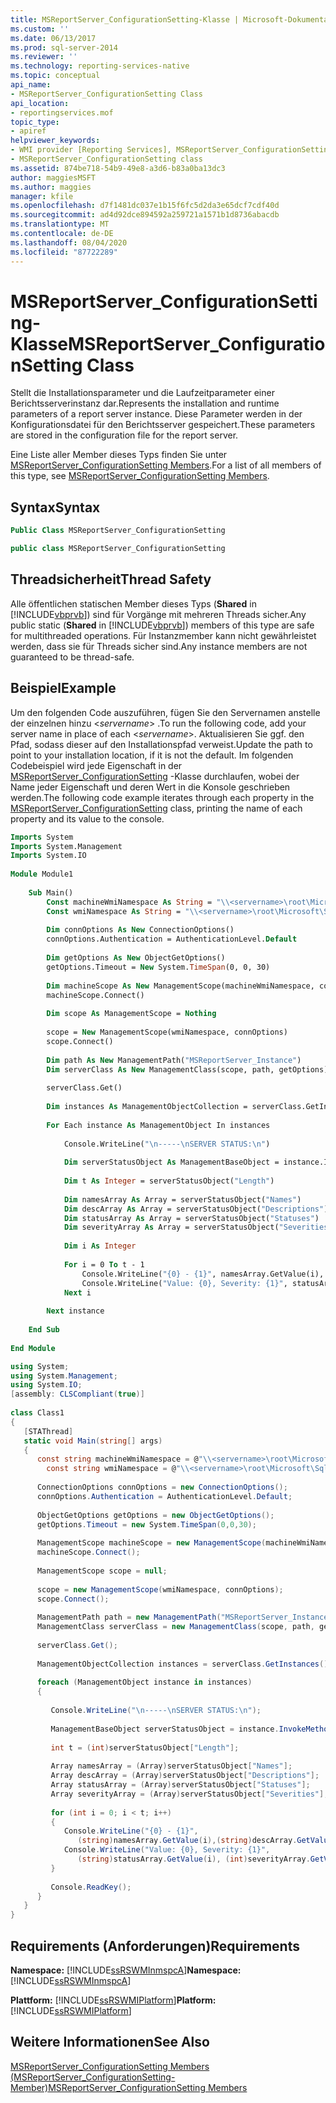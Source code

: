 ```yaml
---
title: MSReportServer_ConfigurationSetting-Klasse | Microsoft-Dokumentation
ms.custom: ''
ms.date: 06/13/2017
ms.prod: sql-server-2014
ms.reviewer: ''
ms.technology: reporting-services-native
ms.topic: conceptual
api_name:
- MSReportServer_ConfigurationSetting Class
api_location:
- reportingservices.mof
topic_type:
- apiref
helpviewer_keywords:
- WMI provider [Reporting Services], MSReportServer_ConfigurationSetting class
- MSReportServer_ConfigurationSetting class
ms.assetid: 874be718-54b9-49e8-a3d6-b83a0ba13dc3
author: maggiesMSFT
ms.author: maggies
manager: kfile
ms.openlocfilehash: d7f1481dc037e1b15f6fc5d2da3e65dcf7cdf40d
ms.sourcegitcommit: ad4d92dce894592a259721a1571b1d8736abacdb
ms.translationtype: MT
ms.contentlocale: de-DE
ms.lasthandoff: 08/04/2020
ms.locfileid: "87722289"
---
```

# <a name="msreportserver_configurationsetting-class"></a><span data-ttu-id="52b91-102">MSReportServer_ConfigurationSetting-Klasse</span><span class="sxs-lookup"><span data-stu-id="52b91-102">MSReportServer_ConfigurationSetting Class</span></span>
  <span data-ttu-id="52b91-103">Stellt die Installationsparameter und die Laufzeitparameter einer Berichtsserverinstanz dar.</span><span class="sxs-lookup"><span data-stu-id="52b91-103">Represents the installation and runtime parameters of a report server instance.</span></span> <span data-ttu-id="52b91-104">Diese Parameter werden in der Konfigurationsdatei für den Berichtsserver gespeichert.</span><span class="sxs-lookup"><span data-stu-id="52b91-104">These parameters are stored in the configuration file for the report server.</span></span>  
  
 <span data-ttu-id="52b91-105">Eine Liste aller Member dieses Typs finden Sie unter [MSReportServer_ConfigurationSetting Members](msreportserver-configurationsetting-members.md).</span><span class="sxs-lookup"><span data-stu-id="52b91-105">For a list of all members of this type, see [MSReportServer_ConfigurationSetting Members](msreportserver-configurationsetting-members.md).</span></span>  
  
## <a name="syntax"></a><span data-ttu-id="52b91-106">Syntax</span><span class="sxs-lookup"><span data-stu-id="52b91-106">Syntax</span></span>  
  
```vb  
Public Class MSReportServer_ConfigurationSetting  
```  
  
```csharp  
public class MSReportServer_ConfigurationSetting  
```  
  
## <a name="thread-safety"></a><span data-ttu-id="52b91-107">Threadsicherheit</span><span class="sxs-lookup"><span data-stu-id="52b91-107">Thread Safety</span></span>  
 <span data-ttu-id="52b91-108">Alle öffentlichen statischen Member dieses Typs (**Shared** in [!INCLUDE[vbprvb](../../includes/vbprvb-md.md)]) sind für Vorgänge mit mehreren Threads sicher.</span><span class="sxs-lookup"><span data-stu-id="52b91-108">Any public static (**Shared** in [!INCLUDE[vbprvb](../../includes/vbprvb-md.md)]) members of this type are safe for multithreaded operations.</span></span> <span data-ttu-id="52b91-109">Für Instanzmember kann nicht gewährleistet werden, dass sie für Threads sicher sind.</span><span class="sxs-lookup"><span data-stu-id="52b91-109">Any instance members are not guaranteed to be thread-safe.</span></span>  
  
## <a name="example"></a><span data-ttu-id="52b91-110">Beispiel</span><span class="sxs-lookup"><span data-stu-id="52b91-110">Example</span></span>  
 <span data-ttu-id="52b91-111">Um den folgenden Code auszuführen, fügen Sie den Servernamen anstelle der einzelnen hinzu \<*servername*> .</span><span class="sxs-lookup"><span data-stu-id="52b91-111">To run the following code, add your server name in place of each \<*servername*>.</span></span> <span data-ttu-id="52b91-112">Aktualisieren Sie ggf. den Pfad, sodass dieser auf den Installationspfad verweist.</span><span class="sxs-lookup"><span data-stu-id="52b91-112">Update the path to point to your installation location, if it is not the default.</span></span> <span data-ttu-id="52b91-113">Im folgenden Codebeispiel wird jede Eigenschaft in der [MSReportServer_ConfigurationSetting](msreportserver-configurationsetting-class.md) -Klasse durchlaufen, wobei der Name jeder Eigenschaft und deren Wert in die Konsole geschrieben werden.</span><span class="sxs-lookup"><span data-stu-id="52b91-113">The following code example iterates through each property in the [MSReportServer_ConfigurationSetting](msreportserver-configurationsetting-class.md) class, printing the name of each property and its value to the console.</span></span>  
  
```vb  
Imports System  
Imports System.Management  
Imports System.IO  
  
Module Module1  
  
    Sub Main()  
        Const machineWmiNamespace As String = "\\<servername>\root\Microsoft\SqlServer\ReportServer\<InstanceName>\v10"  
        Const wmiNamespace As String = "\\<servername>\root\Microsoft\SqlServer\ReportServer\<InstanceName>\v10:MSReportServer_ConfigurationSetting"  
  
        Dim connOptions As New ConnectionOptions()  
        connOptions.Authentication = AuthenticationLevel.Default  
  
        Dim getOptions As New ObjectGetOptions()  
        getOptions.Timeout = New System.TimeSpan(0, 0, 30)  
  
        Dim machineScope As New ManagementScope(machineWmiNamespace, connOptions)  
        machineScope.Connect()  
  
        Dim scope As ManagementScope = Nothing  
  
        scope = New ManagementScope(wmiNamespace, connOptions)  
        scope.Connect()  
  
        Dim path As New ManagementPath("MSReportServer_Instance")  
        Dim serverClass As New ManagementClass(scope, path, getOptions)  
  
        serverClass.Get()  
  
        Dim instances As ManagementObjectCollection = serverClass.GetInstances()  
  
        For Each instance As ManagementObject In instances  
  
            Console.WriteLine("\n-----\nSERVER STATUS:\n")  
  
            Dim serverStatusObject As ManagementBaseObject = instance.InvokeMethod("GetServerStatus", Nothing, Nothing)  
  
            Dim t As Integer = serverStatusObject("Length")  
  
            Dim namesArray As Array = serverStatusObject("Names")  
            Dim descArray As Array = serverStatusObject("Descriptions")  
            Dim statusArray As Array = serverStatusObject("Statuses")  
            Dim severityArray As Array = serverStatusObject("Severities")  
  
            Dim i As Integer  
  
            For i = 0 To t - 1  
                Console.WriteLine("{0} - {1}", namesArray.GetValue(i), descArray.GetValue(i))  
                Console.WriteLine("Value: {0}, Severity: {1}", statusArray.GetValue(i), severityArray.GetValue(i))  
            Next i  
  
        Next instance  
  
    End Sub  
  
End Module  
```  
  
```csharp  
using System;  
using System.Management;  
using System.IO;  
[assembly: CLSCompliant(true)]  
  
class Class1  
{  
   [STAThread]  
   static void Main(string[] args)  
   {  
      const string machineWmiNamespace = @"\\<servername>\root\Microsoft\SqlServer\ReportServer\<InstanceName>\v10";  
        const string wmiNamespace = @"\\<servername>\root\Microsoft\SqlServer\ReportServer\<InstanceName>\v10:MSReportServer_ConfigurationSetting";  
  
      ConnectionOptions connOptions = new ConnectionOptions();  
      connOptions.Authentication = AuthenticationLevel.Default;  
  
      ObjectGetOptions getOptions = new ObjectGetOptions();  
      getOptions.Timeout = new System.TimeSpan(0,0,30);  
  
      ManagementScope machineScope = new ManagementScope(machineWmiNamespace, connOptions);  
      machineScope.Connect();  
  
      ManagementScope scope = null;  
  
      scope = new ManagementScope(wmiNamespace, connOptions);  
      scope.Connect();  
  
      ManagementPath path = new ManagementPath("MSReportServer_Instance");  
      ManagementClass serverClass = new ManagementClass(scope, path, getOptions);  
  
      serverClass.Get();  
  
      ManagementObjectCollection instances = serverClass.GetInstances();  
  
      foreach (ManagementObject instance in instances)  
      {  
  
         Console.WriteLine("\n-----\nSERVER STATUS:\n");  
  
         ManagementBaseObject serverStatusObject = instance.InvokeMethod("GetServerStatus", null, null);  
  
         int t = (int)serverStatusObject["Length"];  
  
         Array namesArray = (Array)serverStatusObject["Names"];  
         Array descArray = (Array)serverStatusObject["Descriptions"];  
         Array statusArray = (Array)serverStatusObject["Statuses"];  
         Array severityArray = (Array)serverStatusObject["Severities"];  
  
         for (int i = 0; i < t; i++)  
         {  
            Console.WriteLine("{0} - {1}",  
               (string)namesArray.GetValue(i),(string)descArray.GetValue(i));  
            Console.WriteLine("Value: {0}, Severity: {1}",  
               (string)statusArray.GetValue(i), (int)severityArray.GetValue(i));  
         }  
  
         Console.ReadKey();  
      }  
   }  
}  
```  
  
## <a name="requirements"></a><span data-ttu-id="52b91-114">Requirements (Anforderungen)</span><span class="sxs-lookup"><span data-stu-id="52b91-114">Requirements</span></span>  
 <span data-ttu-id="52b91-115">**Namespace:** [!INCLUDE[ssRSWMInmspcA](../../includes/ssrswminmspca-md.md)]</span><span class="sxs-lookup"><span data-stu-id="52b91-115">**Namespace:** [!INCLUDE[ssRSWMInmspcA](../../includes/ssrswminmspca-md.md)]</span></span>  
  
 <span data-ttu-id="52b91-116">**Plattform:** [!INCLUDE[ssRSWMIPlatform](../../includes/ssrswmiplatform-md.md)]</span><span class="sxs-lookup"><span data-stu-id="52b91-116">**Platform:** [!INCLUDE[ssRSWMIPlatform](../../includes/ssrswmiplatform-md.md)]</span></span>  
  
## <a name="see-also"></a><span data-ttu-id="52b91-117">Weitere Informationen</span><span class="sxs-lookup"><span data-stu-id="52b91-117">See Also</span></span>  
 [<span data-ttu-id="52b91-118">MSReportServer_ConfigurationSetting Members (MSReportServer_ConfigurationSetting-Member)</span><span class="sxs-lookup"><span data-stu-id="52b91-118">MSReportServer_ConfigurationSetting Members</span></span>](msreportserver-configurationsetting-members.md)  
  
  
